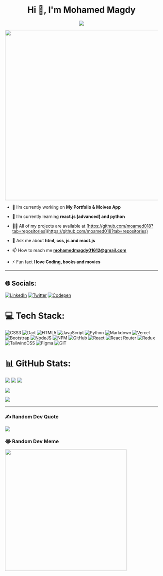 <h1 align="center">Hi 👋, I'm Mohamed Magdy </h1>

<!-- <img src="https://media.giphy.com/media/hvRJCLFzcasrR4ia7z/giphy.gif" width="28"> -->

<p align="center">
  <a href="https://github.com/DenverCoder1/readme-typing-svg"><img src="https://readme-typing-svg.herokuapp.com/?background=00000070&lines=Front-end%20developer;learning%20react.js%20and%20python;I%20Love%20CSS%20❤&font=Fira%20Code&center=true&width=440&height=45&color=F0DB4F&vCenter=true&size=22"></a>
</p> 

<div align="center">
  <img src="https://camo.githubusercontent.com/c1dcb74cc1c1835b1d716f5051499a2814c683c806b15f04b0eba492863703e9/68747470733a2f2f63646e2e6472696262626c652e636f6d2f75736572732f3733303730332f73637265656e73686f74732f363538313234332f6176656e746f2e676966" width="560" >
</div> 

- 🔭 I’m currently working on **My Portfolio & Moives App**

- 🌱 I’m currently learning **react.js [advanced] and python**

- 👨‍💻 All of my projects are available at [https://github.com/moamed018?tab=repositories](https://github.com/moamed018?tab=repositories)

- 💬 Ask me about **html, css, js and react.js**

- 📫 How to reach me **mohamedmagdy01612@gmail.com**

- ⚡ Fun fact **I love Coding, books and movies**

---

## 🌐 Socials:

[![LinkedIn](https://img.shields.io/badge/-Mohamed%20Magdy-0077B5?style=flat&logo=Linkedin&logoColor=white)](https://linkedin.com/in/mohamed-magdy-82133215a) 
[![Twitter](https://img.shields.io/badge/Mohamed%20Magdy-%231DA1F2.svg?logo=Twitter&logoColor=white)](https://twitter.com/mmagdy_01612) 
[![Codepen](https://img.shields.io/badge/Codepen-000000?style=flat&logo=codepen&logoColor=white)](https://codepen.io/moamed018)

# 💻 Tech Stack:

![CSS3](https://img.shields.io/badge/css3-%231572B6.svg?style=flat-square&logo=css3&logoColor=white) 
![Dart](https://img.shields.io/badge/dart-%230175C2.svg?style=flat-square&logo=dart&logoColor=white) 
![HTML5](https://img.shields.io/badge/html5-%23E34F26.svg?style=flat-square&logo=html5&logoColor=white) 
![JavaScript](https://img.shields.io/badge/javascript-%23323330.svg?style=flat-square&logo=javascript&logoColor=%23F7DF1E) 
![Python](https://img.shields.io/badge/python-3670A0?style=flat-square&logo=python&logoColor=ffdd54) 
![Markdown](https://img.shields.io/badge/markdown-%23000000.svg?style=flat-square&logo=markdown&logoColor=white) 
![Vercel](https://img.shields.io/badge/vercel-%23000000.svg?style=flat-square&logo=vercel&logoColor=white) 
![Bootstrap](https://img.shields.io/badge/bootstrap-%23563D7C.svg?style=flat-square&logo=bootstrap&logoColor=white) 
![NodeJS](https://img.shields.io/badge/node.js-6DA55F?style=flat-square&logo=node.js&logoColor=white) 
![NPM](https://img.shields.io/badge/NPM-%23000000.svg?style=flat-square&logo=npm&logoColor=white) 
![GitHub](https://img.shields.io/badge/GitHub-%23121011.svg?style=flat-square&logo=github&logoColor=white) 
![React](https://img.shields.io/badge/react-%2320232a.svg?style=flat-square&logo=react&logoColor=%2361DAFB) 
![React Router](https://img.shields.io/badge/React_Router-CA4245?style=flat-square&logo=react-router&logoColor=white) 
![Redux](https://img.shields.io/badge/redux-%23593d88.svg?style=flat-square&logo=redux&logoColor=white) 
![TailwindCSS](https://img.shields.io/badge/tailwindcss-%2338B2AC.svg?style=flat-square&logo=tailwind-css&logoColor=white) 
![Figma](https://img.shields.io/badge/figma-%23F24E1E.svg?style=flat-square&logo=figma&logoColor=white) 
![GIT](https://img.shields.io/badge/Git-fc6d26?style=flat-square&logo=git&logoColor=white)

# 📊 GitHub Stats:

![](https://github-readme-stats.vercel.app/api?username=moamed018&theme=dark&hide_border=false&include_all_commits=true&count_private=true)
![](https://github-readme-streak-stats.herokuapp.com/?user=moamed018&theme=dark&hide_border=false)
![](https://github-readme-stats.vercel.app/api/top-langs/?username=moamed018&theme=dark&hide_border=false&include_all_commits=true&count_private=true&layout=compact)


[![](https://visitcount.itsvg.in/api?id=moamed018&label=Profile%20Views&color=12&icon=2&pretty=true)](https://github.com/moamed018)

[![](https://img.shields.io/github/followers/moamed018?style=flat-square)](https://github.com/moamed018)

---

### ✍️ Random Dev Quote

![](https://quotes-github-readme.vercel.app/api?type=horizontal&theme=radical)


### 😂 Random Dev Meme

<img src='https://randommeme-five.vercel.app/' style="height: 400px;"/>




